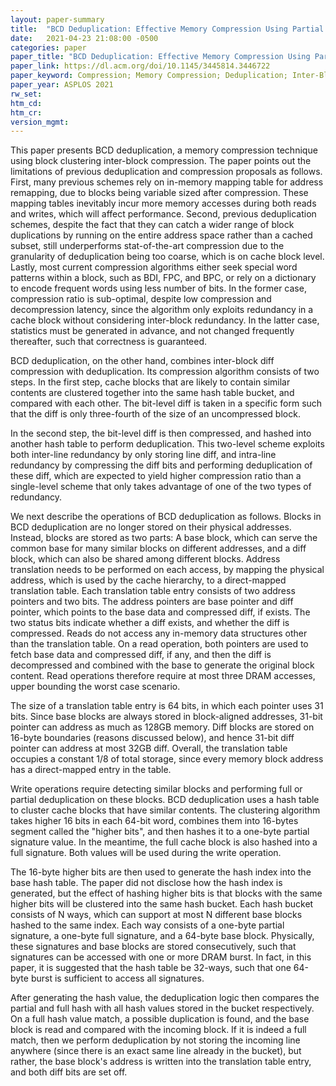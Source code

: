 ```yaml
---
layout: paper-summary
title:  "BCD Deduplication: Effective Memory Compression Using Partial Cache-Line Deduplication"
date:   2021-04-23 21:08:00 -0500
categories: paper
paper_title: "BCD Deduplication: Effective Memory Compression Using Partial Cache-Line Deduplication"
paper_link: https://dl.acm.org/doi/10.1145/3445814.3446722
paper_keyword: Compression; Memory Compression; Deduplication; Inter-Block Compression
paper_year: ASPLOS 2021
rw_set:
htm_cd:
htm_cr:
version_mgmt:
---
```


This paper presents BCD deduplication, a memory compression technique using block clustering inter-block compression.
The paper points out the limitations of previous deduplication and compression proposals as follows.
First, many previous schemes rely on in-memory mapping table for address remapping, due to blocks being 
variable sized after compression. These mapping tables inevitably incur more memory accesses during both reads
and writes, which will affect performance. 
Second, previous deduplication schemes, despite the fact that they can catch a wider range of block duplications
by running on the entire address space rather than a cached subset, still underperforms stat-of-the-art compression 
due to the granularity of deduplication being too coarse, which is on cache block level.
Lastly, most current compression algorithms either seek special word patterns within a block, such as BDI, FPC, 
and BPC, or rely on a dictionary to encode frequent words using less number of bits. In the former case, 
compression ratio is sub-optimal, despite low compression and decompression latency, since the algorithm only
exploits redundancy in a cache block without considering inter-block redundancy. In the latter case, statistics must
be generated in advance, and not changed frequently thereafter, such that correctness is guaranteed.

BCD deduplication, on the other hand, combines inter-block diff compression with deduplication. Its compression
algorithm consists of two steps. In the first step, cache blocks that are likely to contain similar contents are
clustered together into the same hash table bucket, and compared with each other. The bit-level diff is taken
in a specific form such that the diff is only three-fourth of the size of an uncompressed block.

In the second step, the bit-level diff is then compressed, and hashed into another hash table to perform deduplication. 
This two-level scheme exploits both inter-line redundancy by only storing line diff, and intra-line redundancy
by compressing the diff bits and performing deduplication of these diff, which are expected to yield higher
compression ratio than a single-level scheme that only takes advantage of one of the two types of redundancy. 

We next describe the operations of BCD deduplication as follows. 
Blocks in BCD deduplication are no longer stored on their physical addresses. Instead, blocks are stored as
two parts: A base block, which can serve the common base for many similar blocks on different addresses, and a 
diff block, which can also be shared among different blocks. 
Address translation needs to be performed on each access, by mapping the physical address, which is used by the 
cache hierarchy, to a direct-mapped translation table. Each translation table entry consists of two address pointers 
and two bits.
The address pointers are base pointer and diff pointer, which points to the base data and compressed diff, if
exists. The two status bits indicate whether a diff exists, and whether the diff is compressed.
Reads do not access any in-memory data structures other than the translation table. 
On a read operation, both pointers are used to fetch base data and compressed diff, if any, and then the diff
is decompressed and combined with the base to generate the original block content. 
Read operations therefore require at most three DRAM accesses, upper bounding the worst case scenario.

The size of a translation table entry is 64 bits, in which each pointer uses 31 bits. Since base blocks are always 
stored in block-aligned addresses, 31-bit pointer can address as much as 128GB memory. Diff blocks are stored 
on 16-byte boundaries (reasons discussed below), and hence 31-bit diff pointer can address at most 32GB diff.
Overall, the translation table occupies a constant 1/8 of total storage, since every memory block address has a 
direct-mapped entry in the table.

Write operations require detecting similar blocks and performing full or partial deduplication on these blocks.
BCD deduplication uses a hash table to cluster cache blocks that have similar contents. 
The clustering algorithm takes higher 16 bits in each 64-bit word, combines them into 16-bytes 
segment called the "higher bits", and then hashes it to a one-byte partial signature value. In the meantime, the full
cache block is also hashed into a full signature. Both values will be used during the write operation.

The 16-byte higher bits are then used to generate the hash index into the base hash table. The paper did not disclose
how the hash index is generated, but the effect of hashing higher bits is that blocks with the same higher bits
will be clustered into the same hash bucket. 
Each hash bucket consists of N ways, which can support at most N different base blocks hashed to the same index. 
Each way consists of a one-byte partial signature, a one-byte full signature, and a 64-byte base block.
Physically, these signatures and base blocks are stored consecutively, such that signatures can be accessed with
one or more DRAM burst. In fact, in this paper, it is suggested that the hash table be 32-ways, such that one 64-byte 
burst is sufficient to access all signatures.

After generating the hash value, the deduplication logic then compares the partial and full hash with all hash
values stored in the bucket respectively. On a full hash value match, a possible duplication is found, and the 
base block is read and compared with the incoming block. If it is indeed a full match, then we perform deduplication
by not storing the incoming line anywhere (since there is an exact same line already in the bucket), but rather,
the base block's address is written into the translation table entry, and both diff bits are set off.
